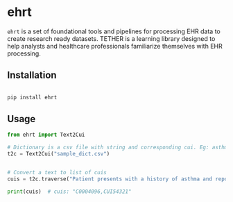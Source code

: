 # ehrt

`ehrt` is a set of foundational tools and pipelines for processing EHR data to create research ready datasets. TETHER is a learning library designed to help analysts and healthcare professionals familiarize themselves with EHR processing.

## Installation

```bash

pip install ehrt
```

## Usage

```python
from ehrt import Text2Cui

# Dictionary is a csv file with string and corresponding cui. Eg: asthma, C0004096
t2c = Text2Cui("sample_dict.csv")


# Convert a text to list of cuis
cuis = t2c.traverse("Patient presents with a history of asthma and reports worsening asthma symptoms over the past")

print(cuis)  # cuis: "C0004096,CUI54321"
```
